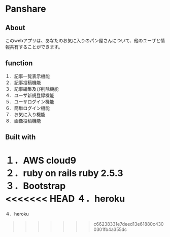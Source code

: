 # Panshare

## About
 このwebアプリは、あなたのお気に入りのパン屋さんについて、他のユーザと情報共有することができます。

## function
１．記事一覧表示機能  
２．記事投稿機能  
３．記事編集及び削除機能  
４．ユーザ新規登録機能  
５．ユーザログイン機能  
６．簡単ログイン機能  
７．お気に入り機能  
８．画像投稿機能  

## Built with
１．AWS cloud9  
２．ruby on rails ruby 2.5.3  
３．Bootstrap  
<<<<<<< HEAD
４．heroku  
=======
４．heroku  
>>>>>>> c66238331e7deed13e61880c4300301fb4a355dc
